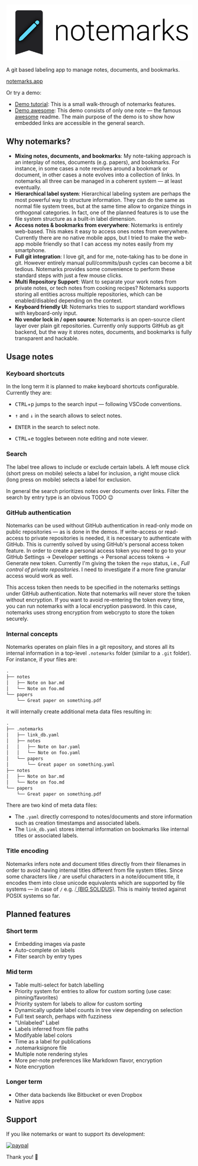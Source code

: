 
![logo/full.png](logo/full.png)

A git based labeling app to manage notes, documents, and bookmarks.

[notemarks.app](https://notemarks.app)

Or try a demo:
- [Demo tutorial](https://notemarks.app/#demo-tutorial): This is a small walk-through of notemarks features.
- [Demo awesome](https://notemarks.app/#demo-awesome): This demo consists of only one note — the famous [awesome](https://github.com/sindresorhus/awesome) readme. The main purpose of the demo is to show how embedded links are accessible in the general search.

## Why notemarks?

- **Mixing notes, documents, and bookmarks**: My note-taking approach is an interplay of notes, documents (e.g. papers), and bookmarks. For instance, in some cases a note revolves around a bookmark or document, in other cases a note evolves into a collection of links. In notemarks all three can be managed in a coherent system — at least eventually.
- **Hierarchical label system**: Hierarchical labeling system are perhaps the most powerful way to structure information. They can do the same as normal file system trees, but at the same time allow to organize things in orthogonal categories. In fact, one of the planned features is to use the file system structure as a built-in label dimension.
- **Access notes & bookmarks from everywhere**: Notemarks is entirely web-based. This makes it easy to access ones notes from everywhere. Currently there are no native mobile apps, but I tried to make the web-app mobile friendly so that I can access my notes easily from my smartphone.
- **Full git integration**: I love git, and for me, note-taking has to be done in git. However entirely manual pull/commits/push cycles can become a bit tedious. Notemarks provides some convenience to perform these standard steps with just a few mouse clicks.
- **Multi Repository Support**: Want to separate your work notes from private notes, or tech notes from cooking recipes? Notemarks supports storing all entities across multiple repositories, which can be enabled/disabled depending on the context.
- **Keyboard friendly UI**: Notemarks tries to support standard workflows with keyboard-only input.
- **No vendor lock in / open source**: Notemarks is an open-source client layer over plain git repositories. Currently only supports GitHub as git backend, but the way it stores notes, documents, and bookmarks is fully transparent and hackable.

## Usage notes

### Keyboard shortcuts

In the long term it is planned to make keyboard shortcuts configurable. Currently they are:

- <kbd>CTRL</kbd>+<kbd>p</kbd> jumps to the search input — following VSCode conventions.

- <kbd>↑</kbd> and <kbd>↓</kbd> in the search allows to select notes.

- <kbd>ENTER</kbd> in the search to select note.

- <kbd>CTRL</kbd>+<kbd>e</kbd> toggles between note editing and note viewer.

### Search

The label tree allows to include or exclude certain labels. A left mouse click (short press on mobile) selects a label for inclusion, a right mouse click (long press on mobile) selects a label for exclusion.

In general the search prioritizes notes over documents over links. Filter the search by entry type is an obvious TODO 😉

### GitHub authentication

Notemarks can be used without GitHub authentication in read-only mode on public repositories — as is done in the demos. If write-access or read-access to private repositories is needed, it is necessary to authenticate with GitHub. This is currently solved by using GitHub's personal access token feature. In order to create a personal access token you need to go to your GitHub Settings → Developer settings → Personal access tokens → Generate new token. Currently I'm giving the token the `repo` status, i.e., _Full control of private repositories_. I need to investigate if a more fine granular access would work as well.

This access token then needs to be specified in the notemarks settings under GitHub authentication. Note that notemarks will never store the token without encryption. If you want to avoid re-entering the token every time, you can run notemarks with a local encryption password. In this case, notemarks uses strong encryption from webcrypto to store the token securely.

### Internal concepts

Notemarks operates on plain files in a git repository, and stores all its internal information in a top-level `.notemarks` folder (similar to a `.git` folder). For instance, if your files are:

```
.
├── notes
│   ├── Note on bar.md
│   └── Note on foo.md
└── papers
    └── Great paper on something.pdf
```

it will internally create additional meta data files resulting in:

```
.
├── .notemarks
│   ├── link_db.yaml
│   ├── notes
│   │   ├── Note on bar.yaml
│   │   └── Note on foo.yaml
│   └── papers
│       └── Great paper on something.yaml
├── notes
│   ├── Note on bar.md
│   └── Note on foo.md
└── papers
    └── Great paper on something.pdf
```

There are two kind of meta data files:
- The `.yaml` directly correspond to notes/documents and store information such as creation timestamps and associated labels.
- The `link_db.yaml` stores internal information on bookmarks like internal titles or associated labels.


### Title encoding

Notemarks infers note and document titles directly from their filenames in order to avoid having internal titles different from file system titles. Since some characters like `/` are useful characters in a note/document title, it encodes them into close unicode equivalents which are supported by file systems — in case of `/` e.g. [⧸ (BIG SOLIDUS)](https://www.fileformat.info/info/unicode/char/29f8/index.htm). This is mainly tested against POSIX systems so far.


## Planned features

### Short term

- Embedding images via paste
- Auto-complete on labels
- Filter search by entry types

### Mid term

- Table multi-select for batch labelling
- Priority system for entries to allow for custom sorting (use case: pinning/favorites)
- Priority system for labels to allow for custom sorting
- Dynamically update label counts in tree view depending on selection
- Full text search, perhaps with fuzziness
- "Unlabeled" Label
- Labels inferred from file paths
- Modifyable label colors
- Time as a label for publications
- .notemarksignore file
- Multiple note rendering styles
- More per-note preferences like Markdown flavor, encryption
- Note encryption

### Longer term

- Other data backends like Bitbucket or even Dropbox
- Native apps

## Support

If you like notemarks or want to support its development:

[![paypal](https://www.paypalobjects.com/en_US/DK/i/btn/btn_donateCC_LG.gif)](https://paypal.me/FabKeller)

Thank you! 🙏


